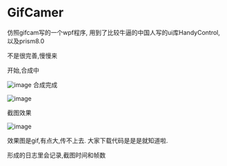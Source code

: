 # GifCamer

仿照gifcam写的一个wpf程序,
用到了比较牛逼的中国人写的ui库HandyControl,
以及prism8.0

不是很完善,慢慢来

开始,合成中

![image](https://user-images.githubusercontent.com/12027638/160228824-364bfad9-2e8e-492e-b9da-6f08131fe7c6.png)
合成完成

![image](https://user-images.githubusercontent.com/12027638/160228793-db0f6908-87de-4d4a-afa4-f39cf6ff0fa8.png)

截图效果

![image](https://gitee.com/weixinhook/pictures/raw/master/2022/202203261509241.gif)

效果图是gif,有点大,传不上去.
大家下载代码是是是就知道啦.

形成的日志里会记录,截图时间和帧数
